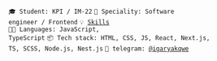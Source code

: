 <code>🎓 Student: KPI / IM-22</code>
<code>👷 Speciality: Software engineer / Frontend</code>
<code>💡 [Skills](SKILLS.md)</code><br>
<code>🧑‍💻 Languages: JavaScript, TypeScript</code>
<code>📦 Tech stack: HTML, CSS, JS, React, Next.js, TS, SCSS, Node.js, Nest.js</code>
<code>💬 telegram: [@igaryakqwe](https://t.me/igaryakqwe)</code>
